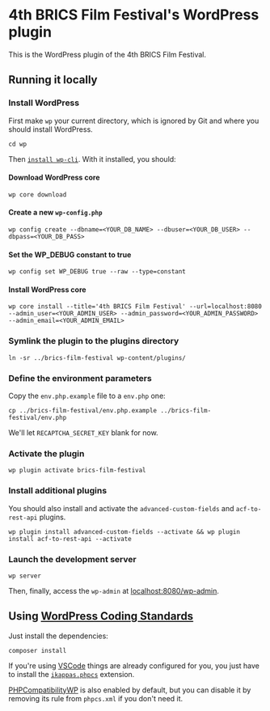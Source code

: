 # 4th BRICS Film Festival's WordPress plugin

This is the WordPress plugin of the 4th BRICS Film Festival.

## Running it locally

### Install WordPress

First make `wp` your current directory, which is ignored by Git and where you should install WordPress.

```[sh]
cd wp
```

Then [`install wp-cli`](https://wp-cli.org/#installing). With it installed, you should:

#### Download WordPress core

```[sh]
wp core download
```

#### Create a new `wp-config.php`

```[sh]
wp config create --dbname=<YOUR_DB_NAME> --dbuser=<YOUR_DB_USER> --dbpass=<YOUR_DB_PASS>
```

#### Set the WP_DEBUG constant to true

```[sh]
wp config set WP_DEBUG true --raw --type=constant
```

#### Install WordPress core

```[sh]
wp core install --title='4th BRICS Film Festival' --url=localhost:8080 --admin_user=<YOUR_ADMIN_USER> --admin_password=<YOUR_ADMIN_PASSWORD> --admin_email=<YOUR_ADMIN_EMAIL>
```

### Symlink the plugin to the plugins directory

```[sh]
ln -sr ../brics-film-festival wp-content/plugins/
```

### Define the environment parameters

Copy the `env.php.example` file to a `env.php` one:

```[sh]
cp ../brics-film-festival/env.php.example ../brics-film-festival/env.php
```

We'll let `RECAPTCHA_SECRET_KEY` blank for now.

### Activate the plugin

```[sh]
wp plugin activate brics-film-festival
```

### Install additional plugins

You should also install and activate the `advanced-custom-fields` and `acf-to-rest-api` plugins.

```[sh]
wp plugin install advanced-custom-fields --activate && wp plugin install acf-to-rest-api --activate
```

### Launch the development server

```[sh]
wp server
```

Then, finally, access the `wp-admin` at [localhost:8080/wp-admin](http://localhost:8080/wp-admin).

## Using [WordPress Coding Standards](https://github.com/WordPress/WordPress-Coding-Standards)

Just install the dependencies:

```[sh]
composer install
```

If you're using [VSCode](https://code.visualstudio.com/) things are already configured for you, you just have to install the [`ikappas.phpcs`](https://marketplace.visualstudio.com/items?itemName=ikappas.phpcs) extension.

[PHPCompatibilityWP](https://github.com/PHPCompatibility/PHPCompatibilityWP) is also enabled by default, but you can disable it by removing its rule from `phpcs.xml` if you don't need it.

